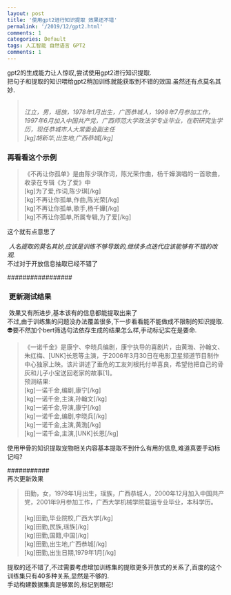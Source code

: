 ```yaml
---
layout: post
title: '使用gpt2进行知识提取 效果还不错'
permalink: '/2019/12/gpt2.html'
comments: 1
categories: Default
tags: 人工智能 自然语言 GPT2
comments: 1
---
```

gpt2的生成能力让人惊叹,尝试使用gpt2进行知识提取.  
把句子和提取的知识喂给gpt2稍加训练就能获取到不错的效国.虽然还有点莫名其妙.  
  

<blockquote class="tr_bq"><br/><i>江立，男，瑶族，1978年1月出生，广西恭城人，1998年7月参加工作，1997年6月加入中国共产党，广西师范大学政法学专业毕业，在职研究生学历，现任恭城市人大常委会副主任</i><br/><i>[kg]胡新华,出生地,广西恭城[/kg]</i></blockquote>

  

### 再看看这个示例

  

<blockquote class="tr_bq">《不再让你孤单》是由陈少琪作词，陈光荣作曲，杨千嬅演唱的一首歌曲，收录在专辑《为了爱》中<br/>[kg]为了爱,作词,陈少琪[/kg]<br/>[kg]不再让你孤单,作曲,陈光荣[/kg]<br/>[kg]不再让你孤单,歌手,杨千嬅[/kg]<br/>[kg]不再让你孤单,所属专辑,为了爱[/kg]</blockquote>

  
这个就有点意思了  
  
  
_&nbsp;人名提取的莫名其妙,应该是训练不够导致的,继续多点迭代应该能够有不错的改观._  
不过对于开放信息抽取已经不错了  
  
  
#################  

### &nbsp;更新测试结果

&nbsp;效果又有所进步,基本该有的信息都能提取出来了  
不过,由于训练集的问题没办法覆盖很多,下一步看看能不能做成不限制的知识提取.👽要不然加个bert筛选句法依存生成的结果怎么样,手动标记实在是要命.  
  

<blockquote class="tr_bq">《一诺千金》是康宁、李晓兵编剧，康宁执导的喜剧片，由黄渤、孙翰文、朱红梅、[UNK]长恩等主演，于2006年3月30日在电影卫星频道节目制作中心独家上映。该片讲述了垂危的工友刘根托付单喜良，希望他把自己的骨灰和儿子小宝送回老家的故事[1]。<br/>预测结果:<br/>[kg]一诺千金,编剧,康宁[/kg]<br/>[kg]一诺千金,主演,孙翰文[/kg]<br/>[kg]一诺千金,导演,康宁[/kg]<br/>[kg]一诺千金,编剧,李晓兵[/kg]<br/>[kg]一诺千金,主演,黄渤[/kg]<br/>[kg]一诺千金,主演,[UNK]长恩[/kg]</blockquote>

使用甲骨的知识提取宠物相关内容基本提取不到什么有用的信息,难道真要手动标记吗?   
  
###########  
再次更新效果  
  

<blockquote class="tr_bq">田勤，女，1979年1月出生，瑶族，广西恭城人，2000年12月加入中国共产党，2001年9月参加工作，广西大学机械学院载运专业毕业，本科学历。<br/><br/>[kg]田勤,毕业院校,广西大学[/kg]<br/>[kg]田勤,民族,瑶族[/kg]<br/>[kg]田勤,国籍,中国[/kg]<br/>[kg]田勤,出生地,广西恭城[/kg]<br/>[kg]田勤,出生日期,1979年1月[/kg]&nbsp;</blockquote>

提取的还不错了,不过需要考虑增加训练集的提取更多开放式的关系了,百度的这个训练集只有40多种关系,显然是不够的.  
手动构建数据集真是够累的,标记到眼花!   
  
  
  